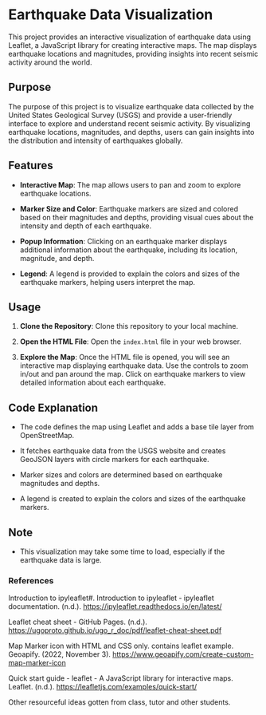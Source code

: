 # Earthquake Data Visualization

This project provides an interactive visualization of earthquake data using Leaflet, a JavaScript library for creating interactive maps. The map displays earthquake locations and magnitudes, providing insights into recent seismic activity around the world.

## Purpose

The purpose of this project is to visualize earthquake data collected by the United States Geological Survey (USGS) and provide a user-friendly interface to explore and understand recent seismic activity. By visualizing earthquake locations, magnitudes, and depths, users can gain insights into the distribution and intensity of earthquakes globally.

## Features

- **Interactive Map**: The map allows users to pan and zoom to explore earthquake locations.
  
- **Marker Size and Color**: Earthquake markers are sized and colored based on their magnitudes and depths, providing visual cues about the intensity and depth of each earthquake.

- **Popup Information**: Clicking on an earthquake marker displays additional information about the earthquake, including its location, magnitude, and depth.

- **Legend**: A legend is provided to explain the colors and sizes of the earthquake markers, helping users interpret the map.

## Usage

1. **Clone the Repository**: Clone this repository to your local machine.

2. **Open the HTML File**: Open the `index.html` file in your web browser.

3. **Explore the Map**: Once the HTML file is opened, you will see an interactive map displaying earthquake data. Use the controls to zoom in/out and pan around the map. Click on earthquake markers to view detailed information about each earthquake.

## Code Explanation

- The code defines the map using Leaflet and adds a base tile layer from OpenStreetMap.
  
- It fetches earthquake data from the USGS website and creates GeoJSON layers with circle markers for each earthquake.
  
- Marker sizes and colors are determined based on earthquake magnitudes and depths.
  
- A legend is created to explain the colors and sizes of the earthquake markers.

## Note

- This visualization may take some time to load, especially if the earthquake data is large.



### References

Introduction to ipyleaflet#. Introduction to ipyleaflet - ipyleaflet documentation. (n.d.). https://ipyleaflet.readthedocs.io/en/latest/ 

Leaflet cheat sheet - GitHub Pages. (n.d.). https://ugoproto.github.io/ugo_r_doc/pdf/leaflet-cheat-sheet.pdf 

Map Marker icon with HTML and CSS only. contains leaflet example. Geoapify. (2022, November 3). https://www.geoapify.com/create-custom-map-marker-icon 

Quick start guide - leaflet - A JavaScript library for interactive maps. Leaflet. (n.d.). https://leafletjs.com/examples/quick-start/ 

Other resourceful ideas gotten from class, tutor and other students. 
